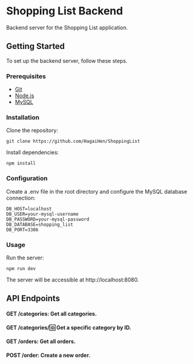 # Shopping List Backend

Backend server for the Shopping List application.

## Getting Started

To set up the backend server, follow these steps.

### Prerequisites

- [Git](https://git-scm.com/)
- [Node.js](https://nodejs.org/)
- [MySQL](https://www.mysql.com/)

### Installation

Clone the repository:

```
git clone https://github.com/HagaiHen/ShoppingList
```

Install dependencies:

```
npm install
```
### Configuration
Create a .env file in the root directory and configure the MySQL database connection:

```
DB_HOST=localhost
DB_USER=your-mysql-username
DB_PASSWORD=your-mysql-password
DB_DATABASE=shopping_list
DB_PORT=3306
```

### Usage
Run the server:

```
npm run dev
```

The server will be accessible at http://localhost:8080.

## API Endpoints
#### GET /categories: Get all categories.
#### GET /categories/:id: Get a specific category by ID.
#### GET /orders: Get all orders.
#### POST /order: Create a new order.
